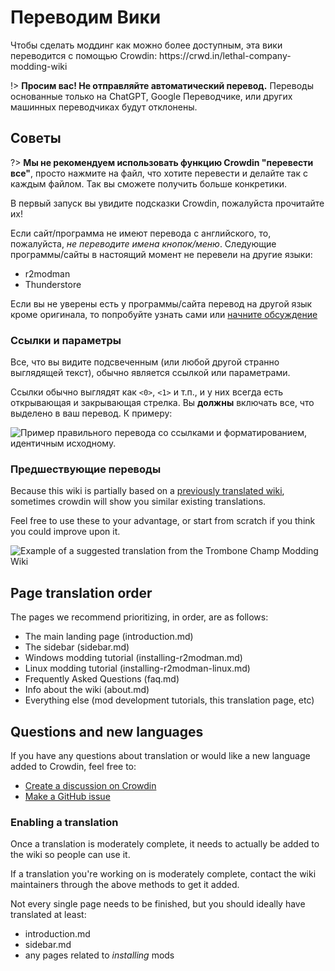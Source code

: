 # Переводим Вики

Чтобы сделать моддинг как можно более доступным, эта вики переводится с помощью Crowdin: https\://crwd.in/lethal-company-modding-wiki

!> **Просим вас! Не отправляйте автоматический перевод.**
Переводы основанные только на ChatGPT, Google Переводчике, или других машинных переводчиках будут отклонены.

## Советы

?> **Мы не рекомендуем использовать функцию Crowdin "перевести все"**, просто нажмите на файл, что хотите перевести и делайте так с каждым файлом. Так вы сможете получить больше конкретики.

В первый запуск вы увидите подсказки Crowdin, пожалуйста прочитайте их!

Если сайт/программа не имеют перевода с английского, то, пожалуйста, _не переводите имена кнопок/меню_. Следующие программы/сайты в настоящий момент не перевели на другие языки:

- r2modman
- Thunderstore

Если вы не уверены есть у программы/сайта перевод на другой язык кроме оригинала, то попробуйте узнать сами или [начните обсуждение](#Questions-and-new-languages)

### Ссылки и параметры

Все, что вы видите подсвеченным (или любой другой странно выглядящей текст), обычно является ссылкой или параметрами.

Ссылки обычно выглядят как `<0>`, `<1>` и т.п., и у них всегда есть открывающая и закрывающая стрелка. Вы **должны** включать все, что выделено в ваш перевод. К примеру:

![Пример правильного перевода со ссылками и форматированием, идентичным исходному.](../docs/files/translating-the-wiki/dutchformattingexample.png)

### Предшествующие переводы

Because this wiki is partially based on a [previously translated wiki](https://trombone.wiki), sometimes crowdin will show you similar existing translations.

Feel free to use these to your advantage, or start from scratch if you think you could improve upon it.

![Example of a suggested translation from the Trombone Champ Modding Wiki](../docs/files/translating-the-wiki/suggestions.png)

## Page translation order

The pages we recommend prioritizing, in order, are as follows:

- The main landing page (introduction.md)
- The sidebar (sidebar.md)
- Windows modding tutorial (installing-r2modman.md)
- Linux modding tutorial (installing-r2modman-linux.md)
- Frequently Asked Questions (faq.md)
- Info about the wiki (about.md)
- Everything else (mod development tutorials, this translation page, etc)

## Questions and new languages

If you have any questions about translation or would like a new language added to Crowdin, feel free to:

- [Create a discussion on Crowdin](https://crowdin.com/project/lethal-company-modding-wiki/discussions)
- [Make a GitHub issue](https://github.com/LethalCompany/ModdingWiki/issues)

### Enabling a translation

Once a translation is moderately complete, it needs to actually be added to the wiki so people can use it.

If a translation you're working on is moderately complete, contact the wiki maintainers through the above methods to get it added.

Not every single page needs to be finished, but you should ideally have translated at least:

- introduction.md
- sidebar.md
- any pages related to _installing_ mods
